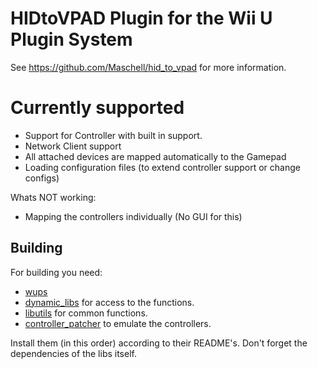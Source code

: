 # HIDtoVPAD Plugin for the Wii U Plugin System

See https://github.com/Maschell/hid_to_vpad for more information.

# Currently supported

- Support for Controller with built in support.
- Network Client support
- All attached devices are mapped automatically to the Gamepad
- Loading configuration files (to extend controller support or change configs)

Whats NOT working:

- Mapping the controllers individually (No GUI for this)

## Building

For building you need: 
- [wups](https://github.com/Maschell/WiiUPluginSystem)
- [dynamic_libs](https://github.com/Maschell/dynamic_libs/tree/lib) for access to the functions.
- [libutils](https://github.com/Maschell/libutils) for common functions.
- [controller_patcher](https://github.com/Maschell/controller_patcher) to emulate the controllers.


Install them (in this order) according to their README's. Don't forget the dependencies of the libs itself.
